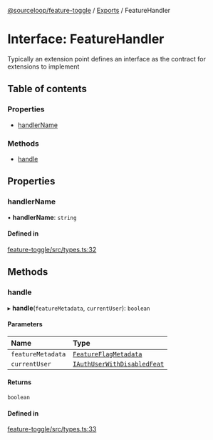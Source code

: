 [@sourceloop/feature-toggle](../README.md) / [Exports](../modules.md) / FeatureHandler

# Interface: FeatureHandler

Typically an extension point defines an interface as the contract for
extensions to implement

## Table of contents

### Properties

- [handlerName](FeatureHandler.md#handlername)

### Methods

- [handle](FeatureHandler.md#handle)

## Properties

### handlerName

• **handlerName**: `string`

#### Defined in

[feature-toggle/src/types.ts:32](https://github.com/sourcefuse/loopback4-microservice-catalog/blob/d35fdb3f0/packages/feature-toggle/src/types.ts#L32)

## Methods

### handle

▸ **handle**(`featureMetadata`, `currentUser`): `boolean`

#### Parameters

| Name | Type |
| :------ | :------ |
| `featureMetadata` | [`FeatureFlagMetadata`](FeatureFlagMetadata.md) |
| `currentUser` | [`IAuthUserWithDisabledFeat`](IAuthUserWithDisabledFeat.md) |

#### Returns

`boolean`

#### Defined in

[feature-toggle/src/types.ts:33](https://github.com/sourcefuse/loopback4-microservice-catalog/blob/d35fdb3f0/packages/feature-toggle/src/types.ts#L33)
